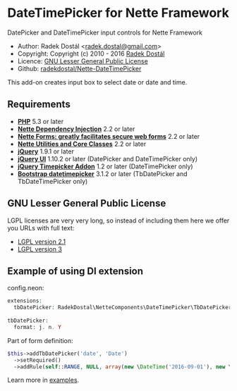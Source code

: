 ﻿# DateTimePicker for Nette Framework

DatePicker and DateTimePicker input controls for Nette Framework

- Author: Radek Dostál &lt;radek.dostal@gmail.com&gt;
- Copyright: Copyright (c) 2010 - 2016 [Radek Dostál](https://www.radekdostal.cz)
- Licence: [GNU Lesser General Public License](https://www.gnu.org/licenses/)
- Github: [radekdostal/Nette-DateTimePicker](https://github.com/radekdostal/Nette-DateTimePicker)

This add-on creates input box to select date or date and time.

## Requirements

- **[PHP](https://php.net)** 5.3 or later
- **[Nette Dependency Injection](https://github.com/nette/di)** 2.2 or later
- **[Nette Forms: greatly facilitates secure web forms](https://github.com/nette/forms)** 2.2 or later
- **[Nette Utilities and Core Classes](https://github.com/nette/utils)** 2.2 or later
- **[jQuery](https://jquery.com)** 1.9.1 or later
- **[jQuery UI](https://jqueryui.com)** 1.10.2 or later (DatePicker and DateTimePicker only)
- **[jQuery Timepicker Addon](http://trentrichardson.com/examples/timepicker)** 1.2 or later (DateTimePicker only)
- **[Bootstrap datetimepicker](https://github.com/smalot/bootstrap-datetimepicker)** 3.1.2 or later (TbDatePicker and TbDateTimePicker only)

## GNU Lesser General Public License

LGPL licenses are very very long, so instead of including them here we offer you URLs with full text:

- [LGPL version 2.1](https://www.gnu.org/licenses/lgpl-2.1.html)
- [LGPL version 3](https://www.gnu.org/licenses/lgpl-3.0.html)

## Example of using DI extension

config.neon:

```php
extensions:
  tbDatePicker: RadekDostal\NetteComponents\DateTimePicker\TbDatePicker\DI\TbDatePickerExtension
 
tbDatePicker:
  format: j. n. Y
```

Part of form definition:

```php
$this->addTbDatePicker('date', 'Date')
  ->setRequired()
  ->addRule(self::RANGE, NULL, array(new \DateTime('2016-09-01'), new \DateTime('2016-09-15')));
```

Learn more in [examples](https://github.com/radekdostal/Nette-DateTimePicker/tree/master/examples).